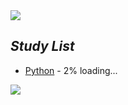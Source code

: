<img src="https://capsule-render.vercel.app/api?type=waving&color=auto&height=300&section=header&text=Aloha.&fontSize=90" />

## _Study List_

- <a href="https://www.python.org/">Python</a> - 2% loading...

<img src="https://img.shields.io/badge/Python-3766AB?style=flat-square&logo=Python&logoColor=white"/>
